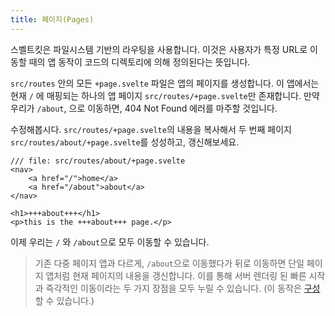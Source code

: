 ```yaml
---
title: 페이지(Pages)
---
```


스벨트킷은 파일시스템 기반의 라우팅을 사용합니다. 이것은 사용자가 특정 URL로 이동할 때의 앱 동작이 코드의 디렉토리에 의해 정의된다는 뜻입니다.

`src/routes` 안의 모든 `+page.svelte` 파일은 앱의 페이지를 생성합니다. 이 앱에서는 현재 `/` 에 매핑되는 하나의 앱 페이지 `src/routes/+page.svelte`만 존재합니다. 만약 우리가 `/about`, 으로 이동하면, 404 Not Found 에러를 마주할 것입니다.

수정해봅시다. `src/routes/+page.svelte`의 내용을 복사해서 두 번째 페이지 `src/routes/about/+page.svelte`를 성성하고, 갱신해보세요.

```svelte
/// file: src/routes/about/+page.svelte
<nav>
	<a href="/">home</a>
	<a href="/about">about</a>
</nav>

<h1>+++about+++</h1>
<p>this is the +++about+++ page.</p>
```

이제 우리는 `/` 와 `/about`으로 모두 이동할 수 있습니다.

> 기존 다중 페이지 앱과 다르게, `/about`으로 이동했다가 뒤로 이동하면 단일 페이지 앱처럼 현재 페이지의 내용을 갱신합니다. 이를 통해 서버 렌더링 된 빠른 시작과 즉각적인 이동이라는 두 가지 장점을 모두 누릴 수 있습니다. (이 동작은 [구성](https://kit.svelte.dev/docs/page-options)할 수 있습니다.)
